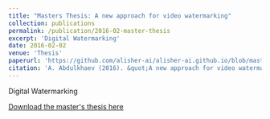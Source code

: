 ```yaml
---
title: "Masters Thesis: A new approach for video watermarking"
collection: publications
permalink: /publication/2016-02-master-thesis
excerpt: 'Digital Watermarking'
date: 2016-02-02
venue: 'Thesis'
paperurl: 'https://github.com/alisher-ai/alisher-ai.github.io/blob/master/files/Masters-thesis--A-new-approach-for-video-watermarking.pdf'
citation: 'A. Abdulkhaev (2016). &quot;A new approach for video watermarking&quot; <i>Journal 1</i>. 1(2).'
---
```

Digital Watermarking

[Download the master's thesis here](https://github.com/alisher-ai/alisher-ai.github.io/blob/master/files/Masters-thesis--A-new-approach-for-video-watermarking.pdf)
